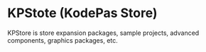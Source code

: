 # KPStote (KodePas Store)
KPStore is store expansion packages, sample projects, advanced components, graphics packages, etc.
